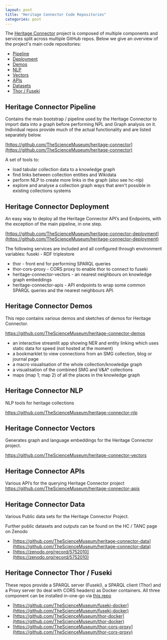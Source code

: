```yaml
---
layout: post
title: "Heritage Connector Code Repositories"
categories: post
---
```


The [Heritage Connector](https://www.sciencemuseumgroup.org.uk/project/heritage-connector/) project is composed of multiple components and services split across multiple GitHub repos. Below we give an overview of the project's main code repositories:

* [Pipeline](#pipeline)
* [Deployment](#deployment) 
* [Demos](#demos)
* [NLP](#nlp) 
* [Vectors](#vectors)
* [APIs](#apis)
* [Datasets](#datasets)
* [Thor / Fuseki](#fuseki)

## <a name="pipeline"></a>Heritage Connector Pipeline

Contains the main bootstrap / pipeline used by the Heritage Connector to import data into a graph before performing NPL and Graph analysis on it. Individual repos provide much of the actual functionality and are listed separately below.

[https://github.com/TheScienceMuseum/heritage-connector](https://github.com/TheScienceMuseum/heritage-connector)

A set of tools to:

- load tabular collection data to a knowledge graph
- find links between collection entities and Wikidata
- perform NLP to create more links in the graph (also see hc-nlp)
- explore and analyse a collection graph ways that aren't possible in existing collections systems

## <a name="deployment"></a>Heritage Connector Deployment 

An easy way to deploy all the Heritage Connector API’s and Endpoints, with the exception of the main pipeline, in one step.

[https://github.com/TheScienceMuseum/heritage-connector-deployment](https://github.com/TheScienceMuseum/heritage-connector-deployment)

The following services are included and all configured through environment variables:
fuseki - RDF triplestore

- thor - front end for performing SPARQL queries
- thor-cors-proxy - CORS proxy to enable thor to connect to fuseki
- heritage-connector-vectors - an nearest neighbours on knowledge graph embeddings
- heritage-connector-apis - API endpoints to wrap some common SPARQL queries and the nearest neighbours API. 

## <a name="demos"></a>Heritage Connector Demos 

This repo contains various demos and sketches of demos for Heritage Connector. 

[https://github.com/TheScienceMuseum/heritage-connector-demos
](https://github.com/TheScienceMuseum/heritage-connector-demos
)

- an interactive streamlit app showing NER and entity linking which uses static data for speed (not hosted at the moment)
- a bookmarklet to view connections from an SMG collection, blog or journal page
- a macro visualisation of the whole collection/knowledge graph
- a visualisation of the combined SMG and V&A* collections
- maps (map 1; map 2) of all the places in the knowledge graph


## <a name="nlp"></a>Heritage Connector NLP 
NLP tools for heritage collections

[https://github.com/TheScienceMuseum/heritage-connector-nlp
](https://github.com/TheScienceMuseum/heritage-connector-nlp)

## <a name="vectors"></a>Heritage Connector Vectors
Generates graph and language embeddings for the Heritage Connector project.

[https://github.com/TheScienceMuseum/heritage-connector-vectors
](https://github.com/TheScienceMuseum/heritage-connector-vectors)

## <a name="apis"></a>Heritage Connector APIs
Various API’s for the querying Heritage Connector project
[https://github.com/TheScienceMuseum/heritage-connector-apis
](https://github.com/TheScienceMuseum/heritage-connector-apis)

## <a name="datasets"></a>Heritage Connector Data
Various Public data sets for the Heritage Connector Project.

Further public datasets and outputs can be found on the HC / TANC page on Zenodo 

* [https://github.com/TheScienceMuseum/heritage-connector-data](https://github.com/TheScienceMuseum/heritage-connector-data)
* [https://zenodo.org/record/5752010](https://zenodo.org/record/5752010)

## <a name="fuseki"></a>Heritage Connector Thor / Fuseki
These repos provide a SPARQL server (Fuseki), a SPARQL client (Thor) and a Proxy server (to deal with CORS headers)  as Docker containers. All three component can be installed in-one-go via [this repo](https://github.com/TheScienceMuseum/heritage-connector-deployment) 

* [https://github.com/TheScienceMuseum/fuseki-docker](https://github.com/TheScienceMuseum/fuseki-docker)
* [https://github.com/TheScienceMuseum/thor-docker](https://github.com/TheScienceMuseum/thor-docker)
* [https://github.com/TheScienceMuseum/thor-cors-proxy](https://github.com/TheScienceMuseum/thor-cors-proxy)
